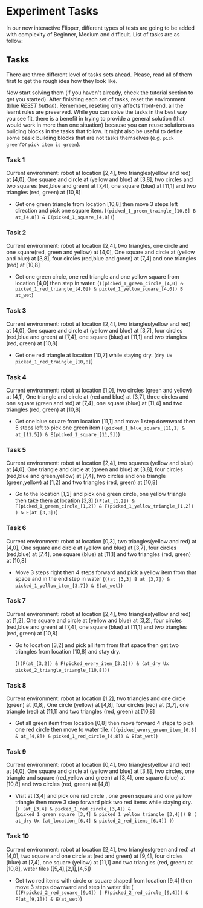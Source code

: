 # Experiment Tasks 

In our new interactive Flipper, different types of tests are going to be added with complexity of 
Beginner, Medium and difficult. List of tasks are as follow:


## Tasks

There are three different level of tasks sets ahead. Please, read all of them first to get the rough idea how they look like.

Now start solving them (if you haven't already, check the tutorial section to get you started). After finishing each set of tasks,
reset the environment (blue *RESET button*). Remember, reseting only affects front-end, all the learnt rules are preserved. 
While you can solve the tasks in the best way you see fit, there is a benefit in trying to provide a general solution 
(that would work in more than one situation) because you can reuse solutions as building blocks in the tasks that follow. 
It might also be useful to define some basic building blocks that are not tasks themselves (e.g. `pick green`for `pick item is green`).



### Task 1

Current environment: robot at location [2,4], two triangles(yellow and red) at [4,0], One square and circle at (yellow and blue) at [3,8], two circles and two squares (red,blue and green) 
at [7,4], one square (blue) at [11,1] and two triangles (red, green) at [10,8]

 
  * Get one green triangle from location [10,8] then move 3 steps left direction and pick one square item.
    (`(picked_1_green_traingle_[10,8] B at_[4,8]) & E(picked_1_square_[4,8])`)
  


### Task 2

Current environment: robot at location [2,4], two triangles, one circle and one square(red, green and yellow) at [4,0], One square and circle at (yellow and blue) at [3,8], four circles (red,blue and green) 
at [7,4] and one triangles (red) at [10,8]


  * Get one green circle, one red triangle and one yellow square from location [4,0] then step in water.
      (`((picked_1_green_circle_[4,0] & picked_1_red_triangle_[4,0]) & picked_1_yellow_square_[4,0]) B at_wet`)




### Task 3

Current environment: robot at location [2,4], two triangles(yellow and red) at [4,0], One square and circle at (yellow and blue) at [3,7], four circles (red,blue and green) 
at [7,4], one square (blue) at [11,1] and two triangles (red, green) at [10,8]


  * Get one red triangle at location [10,7] while staying dry.
      (`dry Ux picked_1_red_traingle_[10,8]`)



### Task 4

Current environment: robot at location [1,0], two circles (green and yellow) at [4,1], One triangle and circle at (red and blue) at [3,7], three circles and one square (green and red) 
at [7,4], one square (blue) at [11,4] and two triangles (red, green) at [10,8]


  * Get one blue square from location [11,1] and move 1 step downward then 5 steps left to pick one green item
      (`(picked_1_blue_square_[11,1] &  at_[11,5]) & E(picked_1_square_[11,5])`)




### Task 5

Current environment: robot at location [2,4], two squares (yellow and blue) at [4,0], One triangle and circle at (green and blue) at [3,8], four circles (red,blue and green,yellow) 
at [7,4], two circles and one triangle (green,yellow) at [1,2] and two triangles (red, green) at [10,8]

  * Go to the location [1,2] and pick one green circle, one yellow triangle then take them at location [3,3]
        (`(F(at_[1,2]) & F(picked_1_green_circle_[1,2]) & F(picked_1_yellow_triangle_[1,2]) ) & E(at_[3,3])`)


### Task 6

Current environment: robot at location [0,3], two triangles(yellow and red) at [4,0], One square and circle at (yellow and blue) at [3,7], four circles (red,blue) 
at [7,4], one square (blue) at [11,1] and two triangles (red, green) at [10,8]

 
  * Move 3 steps right then 4 steps forward and pick a yellow item from that space and in the end step in water
   (`((at_[3,3] B at_[3,7]) & picked_1_yellow_item_[3,7]) & E(at_wet)`)


### Task 7

Current environment: robot at location [2,4], two triangles(yellow and red) at [1,2], One square and circle at (yellow and blue) at [3,2], four circles (red,blue and green) 
at [7,4], one square (blue) at [11,1] and two triangles (red, green) at [10,8]

  * Go to location [3,2] and pick all item from that space then get two triangles from location [10,8] and stay dry.

      (`((F(at_[3,2]) & F(picked_every_item_[3,2])) & (at_dry Ux picked_2_triangle_triangle_[10,8])`)

  
  

### Task 8

Current environment: robot at location [1,2], two triangles and one circle (green) at [0,8], One circle (yellow) at [4,8], four circles (red) 
at [3,7], one triangle (red) at [11,1] and two triangles (red, green) at [10,8] 

  * Get all green item from location [0,8] then move forward 4 steps to pick one red circle then move to water tile.
     (`((picked_every_green_item_[0,8] & at_[4,8]) & picked_1_red_circle_[4,8]) & E(at_wet)`)



### Task 9

Current environment: robot at location [0,4], two triangles(yellow and red) at [4,0], One square and circle at (yellow and blue) at [3,8], two circles, one triangle and square 
(red,yellow and green) at [3,4], one square (blue) at [10,8] and two circles (red, green) at [4,8]

  * Visit at [3,4] and pick one red circle , one green square and one yellow triangle then move 3 step forward pick two red items while staying dry.
       (`( (at_[3,4] & picked_1_red_circle_[3,4]) & (picked_1_green_square_[3,4] & picked_1_yellow_triangle_[3,4])) B ( at_dry Ux (at_location_[6,4] & picked_2_red_items_[6,4]) )`)


### Task 10

Current environment: robot at location [2,4], two triangles(green and red) at [4,0], two square and one circle at (red and green) at [9,4], four circles (blue) 
at [7,4], one square (yellow) at [11,1] and two triangles (red, green) at [10,8], water tiles ([5,4],[2,1],[4,5])

  * Get two red items with circle or square shaped from location [9,4] then move 3 steps downward and step in water tile
       (` ((F(picked_2_red_square_[9,4]) | F(picked_2_red_circle_[9,4])) & F(at_[9,1])) & E(at_wet)`)
